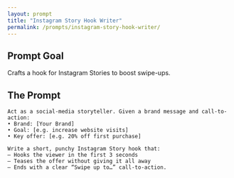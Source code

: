 ```yaml
---
layout: prompt
title: "Instagram Story Hook Writer"
permalink: /prompts/instagram-story-hook-writer/
---
```


## Prompt Goal
Crafts a hook for Instagram Stories to boost swipe-ups.

## The Prompt
```text
Act as a social-media storyteller. Given a brand message and call-to-action:
• Brand: [Your Brand]
• Goal: [e.g. increase website visits]
• Key offer: [e.g. 20% off first purchase]

Write a short, punchy Instagram Story hook that:
– Hooks the viewer in the first 3 seconds
– Teases the offer without giving it all away
– Ends with a clear “Swipe up to…” call-to-action.
